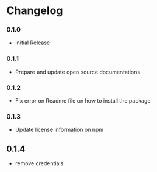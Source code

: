 # Changelog

### 0.1.0
 - Initial Release

### 0.1.1
 - Prepare and update open source documentations

### 0.1.2
 - Fix error on Readme file on how to install the package

### 0.1.3
 - Update license information on npm

## 0.1.4
 - remove credentials